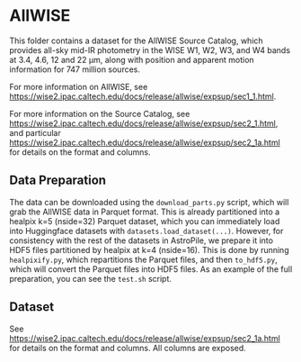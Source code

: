 # AllWISE

This folder contains a dataset for the AllWISE Source Catalog, which provides all-sky mid-IR photometry in the WISE W1, W2, W3, and W4 bands at 3.4, 4.6, 12 and 22 μm, along with position and apparent motion information for 747 million sources.

For more information on AllWISE, see https://wise2.ipac.caltech.edu/docs/release/allwise/expsup/sec1_1.html.

For more information on the Source Catalog, see https://wise2.ipac.caltech.edu/docs/release/allwise/expsup/sec2_1.html, and particular https://wise2.ipac.caltech.edu/docs/release/allwise/expsup/sec2_1a.html for details on the format and columns.

## Data Preparation

The data can be downloaded using the `download_parts.py` script, which will grab the AllWISE data in Parquet format. This is already partitioned into a healpix k=5 (nside=32) Parquet dataset, which you can immediately load into Huggingface datasets with `datasets.load_dataset(...)`. However, for consistency with the rest of the datasets in AstroPile, we prepare it into HDF5 files partitioned by healpix at k=4 (nside=16). This is done by running `healpixify.py`, which repartitions the Parquet files, and then `to_hdf5.py`, which will convert the Parquet files into HDF5 files. As an example of the full preparation, you can see the `test.sh` script.

## Dataset

See https://wise2.ipac.caltech.edu/docs/release/allwise/expsup/sec2_1a.html for details on the format and columns. All columns are exposed.

